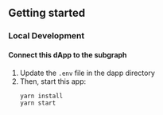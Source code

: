 ## Getting started

### Local Development

#### Connect this dApp to the subgraph

1. Update the `.env` file in the dapp directory
2. Then, start this app:
   ```sh
   yarn install
   yarn start
   ```